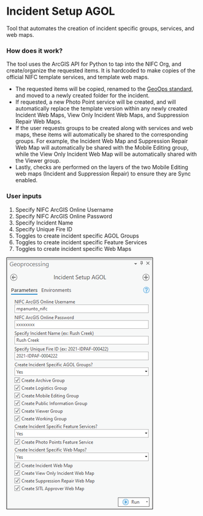 # Incident Setup AGOL

Tool that automates the creation of incident specific groups, services, and web maps.

### How does it work?

The tool uses the ArcGIS API for Python to tap into the NIFC Org, and create/organize the requested items. It is hardcoded to make copies of the official NIFC template services, and template web maps. 
- The requested items will be copied, renamed to the [GeoOps standard](https://www.nwcg.gov/publications/pms936/file-naming#:~:text=Web%20maps%2C%20mobile%20maps%2C%20and%20data%20services), and moved to a newly created folder for the incident.
- If requested, a new Photo Point service will be created, and will automatically replace the template version within any newly created Incident Web Maps, View Only Incident Web Maps, and Suppression Repair Web Maps.
- If the user requests groups to be created along with services and web maps, these items will automatically be shared to the corresponding groups. For example, the Incident Web Map and Suppression Repair Web Map will automatically be shared with the Mobile Editing group, while the View Only Incident Web Map will be automatically shared with the Viewer group.
- Lastly, checks are performed on the layers of the two Mobile Editing web maps (Incident and Suppression Repair) to ensure they are Sync enabled.

### User inputs
1. Specify NIFC ArcGIS Online Username
2. Specify NIFC ArcGIS Online Password
3. Specify Incident Name
4. Specify Unique Fire ID
5. Toggles to create incident specific AGOL Groups
6. Toggles to create incident specific Feature Services
7. Toggles to create incident specific Web Maps    


![screenshot_IncidentSetupAGOL_1.png](/docs/screenshot_IncidentSetupAGOL_1.png?raw=true)
